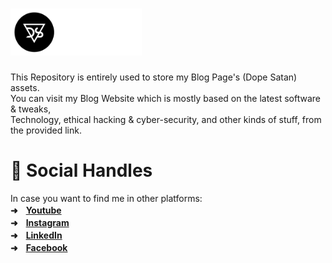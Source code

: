 <h1 align="left"><a href="https://github.com/utsanjan/DopeSatan/tree/My-Documents">
<img src="https://raw.githubusercontent.com/utsanjan/DopeSatan/master/footer.png" style="width: 210px"></a></h1>
This Repository is entirely used to store my Blog Page's (Dope Satan) assets.
<br/>You can visit my Blog Website which is mostly based on the latest software &amp; tweaks,
<br/>Technology, ethical hacking &amp; cyber-security, and other kinds of stuff, from the provided link.

# 📲 Social Handles
In case you want to find me in other platforms:<br>
**➜ㅤ[Youtube](https://www.youtube.com/dopesatan)<br>
➜ㅤ[Instagram](https://www.instagram.com/utsanjan)<br>
➜ㅤ[LinkedIn](https://www.linkedin.com/in/utsanjan)<br>
➜ㅤ[Facebook](https://www.facebook.com/utsanjan)**
